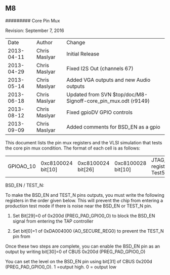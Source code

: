 ## M8

######### Core Pin Mux

Revision: September 7, 2016

|            |               |                                                                 |
|------------|---------------|-----------------------------------------------------------------|
| Date       | Author        | Change                                                          |
| 2013-04-11 | Chris Maslyar | Initial Release                                                 |
| 2013-04-29 | Chris Maslyar | Fixed I2S Out (channels 67)                                     |
| 2013-05-14 | Chris Maslyar | Added VGA outputs and new Audio outputs                         |
| 2013-06-18 | Chris Maslyar | Updated from SVN $top/doc/M8-Signoff-core\_pin\_mux.odt (r9149) |
| 2013-08-12 | Chris Maslyar | Fixed gpioDV GPIO controls                                      |
| 2013-09-09 | Chris Maslyar | Added comments for BSD\_EN as a gpio                            |

This document lists the pin mux registers and the VLSI simulation that
tests the core pin mux condition. The format of each cell is as follows:

|            |                      |                      |                      |                               |                                    |
|------------|----------------------|----------------------|----------------------|-------------------------------|------------------------------------|
| GPIOAO\_10 | 0xc8100024 bit\[10\] | 0xc8100024 bit\[26\] | 0xc8100028 bit\[10\] | JTAG\_Secure register Test536 | I2S\_LR\_CLK\_OUTReg\[28\] Test304 |

BSD\_EN / TEST\_N:

To make the BSD\_EN and TEST\_N pins outputs, you must write the
following registers in the order given below. This will prevent the chip
from entering a production test mode if there is noise near the BSD\_EN
or TEST\_N pin.

1.  Set Bit\[29\]=0 of 0x200d (PREG\_PAD\_GPIO0\_O) to block the BSD\_EN
    signal from entering the TAP controller

2.  Set bit\[0\]=1 of 0xDA004000 (AO\_SECURE\_REG0) to prevent the
    TEST\_N pin from

Once these two steps are complete, you can enable the BSD\_EN pin as an
output by writing bit\[30\]=0 of CBUS 0x200d (PREG\_PAD\_GPIO0\_O)

You can set the level on the BSD\_EN pin using bit\[31\] of CBUS 0x200d
(PREG\_PAD\_GPIO0\_O). 1 =output high. 0 = output low
